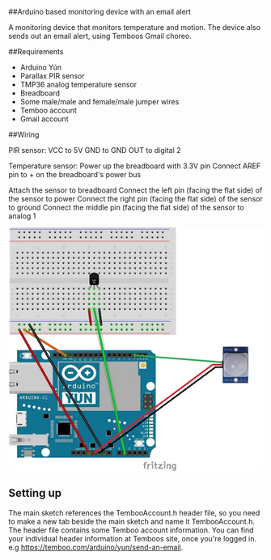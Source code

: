 ##Arduino based monitoring device with an email alert

A monitoring device that monitors temperature and motion. The device also sends out an email alert, using Temboos Gmail choreo.


##Requirements

* Arduino Yún
* Parallax PIR sensor
* TMP36 analog temperature sensor
* Breadboard
* Some male/male and female/male jumper wires
* Temboo account
* Gmail account


##Wiring

PIR sensor:
VCC to 5V
GND to GND
OUT to digital 2

Temperature sensor:
Power up the breadboard with 3.3V pin
Connect AREF pin to + on the breadboard's power bus 

Attach the sensor to breadboard
Connect the left pin (facing the flat side) of the sensor to power 
Connect the right pin (facing the flat side) of the sensor to ground
Connect the middle pin (facing the flat side) of the sensor to analog 1 

![Wiring](https://github.com/naetro/monitoringdevice-with-emailwarning/blob/master/pictures/pirtemp_fritzin_edited2.jpg)


## Setting up

The main sketch references the TembooAccount.h header file, so you need to make a new tab beside the main sketch and name it TembooAccount.h. The header file contains some Temboo account information. You can find your individual header information at Temboos site, once you're logged in. e.g https://temboo.com/arduino/yun/send-an-email. 
